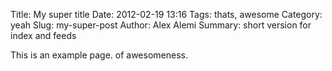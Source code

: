 Title: My super title
Date: 2012-02-19 13:16
Tags: thats, awesome
Category: yeah
Slug: my-super-post
Author: Alex Alemi
Summary: short version for index and feeds

This is an example page. of awesomeness.

